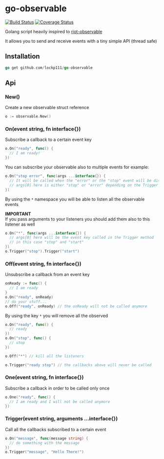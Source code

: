 # go-observable

[![Build Status](https://travis-ci.org/GianlucaGuarini/go-observable.svg?branch=master)](https://travis-ci.org/GianlucaGuarini/go-observable)
[![Coverage Status](https://coveralls.io/repos/github/GianlucaGuarini/go-observable/badge.svg?branch=master)](https://coveralls.io/github/GianlucaGuarini/go-observable?branch=master)

Golang script heavily inspired to [riot-observable](https://github.com/riot/observable)

It allows you to send and receive events with a tiny simple API (thread safe)

## Installation

```go
go get github.com/lockp111/go-observable
```

## Api

### New()

Create a new observable struct reference

```go
o := observable.New()
```

### On(event string, fn interface{})

Subscribe a callback to a certain event key

```go
o.On("ready", func() {
  // I am ready!
})
```

You can subscribe your observable also to multiple events for example:

```go
o.On("stop error", func(args ...interface{}) {
  // It will be called when the "error" or the "stop" event will be dispatched
  // args[0] here is either "stop" or "error" depending on the Trigger call
})
```

By using the `*` namespace you will be able to listen all the observable events

__IMPORTANT__<br/>
If you pass arguments to your listeners you should add them also to this listener
as well

```go
o.On("*", func(args ...interface{}) {
  // args[0] here will be the event key called in the Trigger method
  // in this case "stop" and "start"
})
o.Trigger("stop").Trigger("start")
```



### Off(event string, fn interface{})

Unsubscribe a callback from an event key

```go
onReady := func() {
  // I am ready
}
o.On("ready", onReady)
// do your stuff...
o.Off("ready", onReady) // the onReady will not be called anymore
```

By using the key `*` you will remove all the observed

```go
o.On("ready", func() {
  // ready
})
o.On("stop", func() {
  // stop
})

o.Off("*") // kill all the listeners

o.Trigger("ready stop") // the callbacks above will never be called
```

### One(event string, fn interface{})

Subscribe a callback in order to be called only once

```go
o.One("ready", func() {
  // I am ready and I will not be called anymore
})
```

### Trigger(event string, arguments ...interface{})

Call all the callbacks subscribed to a certain event

```go
o.On("message", func(message string) {
  // do something with the message
})
o.Trigger("message", "Hello There!")
```



